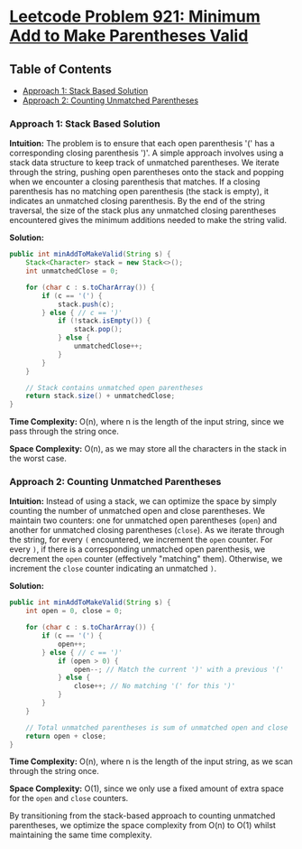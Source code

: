 # [Leetcode Problem 921: Minimum Add to Make Parentheses Valid](https://leetcode.com/problems/minimum-add-to-make-parentheses-valid/)

## Table of Contents
- [Approach 1: Stack Based Solution](#approach-1-stack-based-solution)
- [Approach 2: Counting Unmatched Parentheses](#approach-2-counting-unmatched-parentheses)

### Approach 1: Stack Based Solution

**Intuition:**
The problem is to ensure that each open parenthesis '(' has a corresponding closing parenthesis ')'. A simple approach involves using a stack data structure to keep track of unmatched parentheses. We iterate through the string, pushing open parentheses onto the stack and popping when we encounter a closing parenthesis that matches. If a closing parenthesis has no matching open parenthesis (the stack is empty), it indicates an unmatched closing parenthesis. By the end of the string traversal, the size of the stack plus any unmatched closing parentheses encountered gives the minimum additions needed to make the string valid.

**Solution:**

```java
public int minAddToMakeValid(String s) {
    Stack<Character> stack = new Stack<>();
    int unmatchedClose = 0;

    for (char c : s.toCharArray()) {
        if (c == '(') {
            stack.push(c);
        } else { // c == ')'
            if (!stack.isEmpty()) {
                stack.pop();
            } else {
                unmatchedClose++;
            }
        }
    }

    // Stack contains unmatched open parentheses
    return stack.size() + unmatchedClose;
}
```

**Time Complexity:** O(n), where n is the length of the input string, since we pass through the string once.

**Space Complexity:** O(n), as we may store all the characters in the stack in the worst case.

### Approach 2: Counting Unmatched Parentheses

**Intuition:**
Instead of using a stack, we can optimize the space by simply counting the number of unmatched open and close parentheses. We maintain two counters: one for unmatched open parentheses (`open`) and another for unmatched closing parentheses (`close`). As we iterate through the string, for every `(` encountered, we increment the `open` counter. For every `)`, if there is a corresponding unmatched open parenthesis, we decrement the `open` counter (effectively "matching" them). Otherwise, we increment the `close` counter indicating an unmatched `)`.

**Solution:**

```java
public int minAddToMakeValid(String s) {
    int open = 0, close = 0;

    for (char c : s.toCharArray()) {
        if (c == '(') {
            open++;
        } else { // c == ')'
            if (open > 0) {
                open--; // Match the current ')' with a previous '('
            } else {
                close++; // No matching '(' for this ')'
            }
        }
    }

    // Total unmatched parentheses is sum of unmatched open and close
    return open + close;
}
```

**Time Complexity:** O(n), where n is the length of the input string, as we scan through the string once.

**Space Complexity:** O(1), since we only use a fixed amount of extra space for the `open` and `close` counters. 

By transitioning from the stack-based approach to counting unmatched parentheses, we optimize the space complexity from O(n) to O(1) whilst maintaining the same time complexity.

